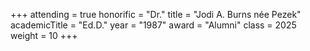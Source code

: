 +++
attending = true
honorific = "Dr."
title     = "Jodi A. Burns née Pezek"
academicTitle = "Ed.D."
year      = "1987"
award     = "Alumni"
class     = 2025
weight    = 10
+++
